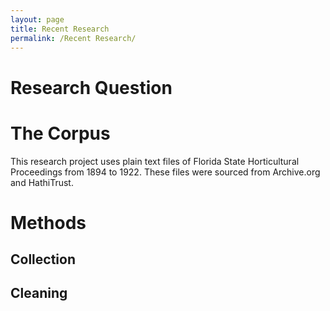 ```yaml
---
layout: page
title: Recent Research
permalink: /Recent Research/
---
```

# Research Question



# The Corpus

This research project uses plain text files of Florida State Horticultural Proceedings from 1894 to 1922. These files were sourced from Archive.org and HathiTrust. 


# Methods

## Collection

## Cleaning
